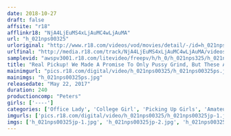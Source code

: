 ```yaml
---
date: 2018-10-27
draft: false
affsite: "r18"
afflinkr18: "NjA4LjEuMS4xLjAuMC4wLjAuMA"
url: "h_021nps00325"
urloriginal: "http://www.r18.com/videos/vod/movies/detail/-/id=h_021nps00325"
urlfinal: "http://media.r18.com/track/NjA4LjEuMS4xLjAuMC4wLjAuMA/videos/vod/movies/detail/-/id=h_021nps00325"
samplevid: "awspv3001.r18.com/litevideo/freepv/h/h_0/h_021nps325/h_021nps325_dmb_w.mp4"
title: "Real Pickup! We Made A Promise To Only Pussy Grind, But These Amateur Girls Got Excited And Horny! 'Oh, I'm Sorry! I Stuck Your Dick Inside My Pussy!' And Then She Bashfully Began To Shake Her Ass And Begged To Be Fuck!"
mainimgurl: "pics.r18.com/digital/video/h_021nps00325/h_021nps00325ps.jpg"
mainimgs: "h_021nps00325ps.jpg"
releasedate: "May 22, 2017"
duration: 240
productioncomp: "Peters"
girls: ['----']
categories: ['Office Lady', 'College Girl', 'Picking Up Girls', 'Amateur', 'Blowjob', 'Over 4 Hours', 'Hi-Def']
imgurls: ['pics.r18.com/digital/video/h_021nps00325/h_021nps00325jp-1.jpg', 'pics.r18.com/digital/video/h_021nps00325/h_021nps00325jp-2.jpg', 'pics.r18.com/digital/video/h_021nps00325/h_021nps00325jp-3.jpg', 'pics.r18.com/digital/video/h_021nps00325/h_021nps00325jp-4.jpg', 'pics.r18.com/digital/video/h_021nps00325/h_021nps00325jp-5.jpg', 'pics.r18.com/digital/video/h_021nps00325/h_021nps00325jp-6.jpg', 'pics.r18.com/digital/video/h_021nps00325/h_021nps00325jp-7.jpg', 'pics.r18.com/digital/video/h_021nps00325/h_021nps00325jp-8.jpg', 'pics.r18.com/digital/video/h_021nps00325/h_021nps00325jp-9.jpg', 'pics.r18.com/digital/video/h_021nps00325/h_021nps00325jp-10.jpg', 'pics.r18.com/digital/video/h_021nps00325/h_021nps00325jp-11.jpg', 'pics.r18.com/digital/video/h_021nps00325/h_021nps00325jp-12.jpg', 'pics.r18.com/digital/video/h_021nps00325/h_021nps00325jp-13.jpg', 'pics.r18.com/digital/video/h_021nps00325/h_021nps00325jp-14.jpg', 'pics.r18.com/digital/video/h_021nps00325/h_021nps00325jp-15.jpg', 'pics.r18.com/digital/video/h_021nps00325/h_021nps00325jp-16.jpg', 'pics.r18.com/digital/video/h_021nps00325/h_021nps00325jp-17.jpg', 'pics.r18.com/digital/video/h_021nps00325/h_021nps00325jp-18.jpg', 'pics.r18.com/digital/video/h_021nps00325/h_021nps00325jp-19.jpg', 'pics.r18.com/digital/video/h_021nps00325/h_021nps00325jp-20.jpg']
imgs: ['h_021nps00325jp-1.jpg', 'h_021nps00325jp-2.jpg', 'h_021nps00325jp-3.jpg', 'h_021nps00325jp-4.jpg', 'h_021nps00325jp-5.jpg', 'h_021nps00325jp-6.jpg', 'h_021nps00325jp-7.jpg', 'h_021nps00325jp-8.jpg', 'h_021nps00325jp-9.jpg', 'h_021nps00325jp-10.jpg', 'h_021nps00325jp-11.jpg', 'h_021nps00325jp-12.jpg', 'h_021nps00325jp-13.jpg', 'h_021nps00325jp-14.jpg', 'h_021nps00325jp-15.jpg', 'h_021nps00325jp-16.jpg', 'h_021nps00325jp-17.jpg', 'h_021nps00325jp-18.jpg', 'h_021nps00325jp-19.jpg', 'h_021nps00325jp-20.jpg']
---
```

